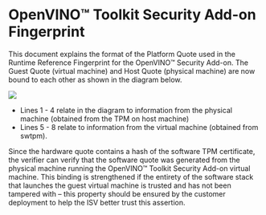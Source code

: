 # OpenVINO™ Toolkit Security Add-on Fingerprint 

This document explains the format of the Platform Quote used in the Runtime Reference Fingerprint for the OpenVINO™ Security Add-on. The Guest Quote (virtual machine) and Host Quote (physical machine) are now bound to each other as shown in the diagram below.

![](fingerprint-drawing.png)

- Lines 1 - 4 relate in the diagram to information from the physical machine (obtained from the TPM on host machine)
- Lines 5 - 8 relate to information from the virtual machine (obtained from swtpm). 

Since the hardware quote contains a hash of the software TPM certificate, the verifier can verify that the software quote was generated from the physical machine running the OpenVINO™ Toolkit Security Add-on virtual machine. This binding is strengthened if the entirety of the software stack that launches the guest virtual machine is trusted and has not been tampered with – this property should be ensured by the customer deployment to help the ISV better trust this assertion.
